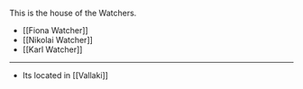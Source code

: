 This is the house of the Watchers.

- [[Fiona Watcher]]
- [[Nikolai Watcher]]
- [[Karl Watcher]]

---
- Its located in [[Vallaki]]